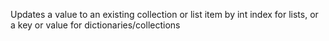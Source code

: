 ﻿Updates a value to an existing collection or list item by int index for lists, or a key or value for dictionaries/collections